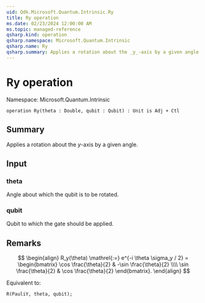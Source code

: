 ```yaml
---
uid: Qdk.Microsoft.Quantum.Intrinsic.Ry
title: Ry operation
ms.date: 02/23/2024 12:00:00 AM
ms.topic: managed-reference
qsharp.kind: operation
qsharp.namespace: Microsoft.Quantum.Intrinsic
qsharp.name: Ry
qsharp.summary: Applies a rotation about the _y_-axis by a given angle.
---
```


# Ry operation

Namespace: Microsoft.Quantum.Intrinsic

```qsharp
operation Ry(theta : Double, qubit : Qubit) : Unit is Adj + Ctl
```

## Summary
Applies a rotation about the _y_-axis by a given angle.

## Input
### theta
Angle about which the qubit is to be rotated.
### qubit
Qubit to which the gate should be applied.

## Remarks
$$
\begin{align}
    R_y(\theta) \mathrel{:=}
    e^{-i \theta \sigma_y / 2} =
    \begin{bmatrix}
        \cos \frac{\theta}{2} & -\sin \frac{\theta}{2}  \\\\
        \sin \frac{\theta}{2} & \cos \frac{\theta}{2}
    \end{bmatrix}.
\end{align}
$$

Equivalent to:
```qsharp
R(PauliY, theta, qubit);
```
